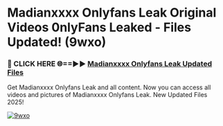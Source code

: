 # Madianxxxx Onlyfans Leak Original Videos 0nlyFans Leaked - Files Updated! (9wxo)

<h3>🔴 CLICK HERE 🌐==►► <a href="https://tinyurl.com/2wckxsce" rel="nofollow">Madianxxxx Onlyfans Leak Updated Files</a></h3>

Get Madianxxxx Onlyfans Leak and all content. Now you can access all videos and pictures of Madianxxxx Onlyfans Leak. New Updated Files 2025!

[![9wxo](https://i.imgur.com/AFduVYN.gif)](https://tinyurl.com/2wckxsce)
